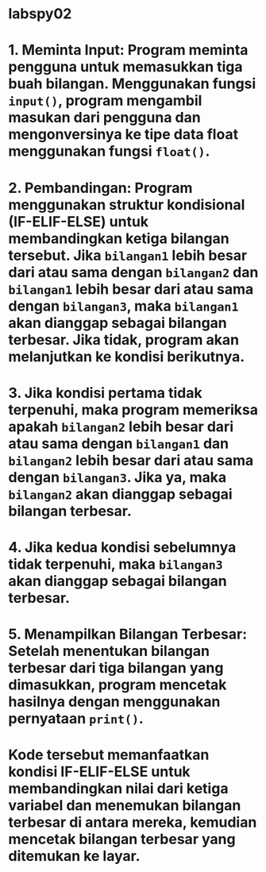 # labspy02
# 1. **Meminta Input**: Program meminta pengguna untuk memasukkan tiga buah bilangan. Menggunakan fungsi `input()`, program mengambil masukan dari pengguna dan mengonversinya ke tipe data float menggunakan fungsi `float()`.

# 2. **Pembandingan**: Program menggunakan struktur kondisional (IF-ELIF-ELSE) untuk membandingkan ketiga bilangan tersebut. Jika `bilangan1` lebih besar dari atau sama dengan `bilangan2` dan `bilangan1` lebih besar dari atau sama dengan `bilangan3`, maka `bilangan1` akan dianggap sebagai bilangan terbesar. Jika tidak, program akan melanjutkan ke kondisi berikutnya.

# 3. Jika kondisi pertama tidak terpenuhi, maka program memeriksa apakah `bilangan2` lebih besar dari atau sama dengan `bilangan1` dan `bilangan2` lebih besar dari atau sama dengan `bilangan3`. Jika ya, maka `bilangan2` akan dianggap sebagai bilangan terbesar.

# 4. Jika kedua kondisi sebelumnya tidak terpenuhi, maka `bilangan3` akan dianggap sebagai bilangan terbesar.

# 5. **Menampilkan Bilangan Terbesar**: Setelah menentukan bilangan terbesar dari tiga bilangan yang dimasukkan, program mencetak hasilnya dengan menggunakan pernyataan `print()`.

# Kode tersebut memanfaatkan kondisi IF-ELIF-ELSE untuk membandingkan nilai dari ketiga variabel dan menemukan bilangan terbesar di antara mereka, kemudian mencetak bilangan terbesar yang ditemukan ke layar.